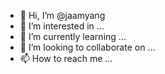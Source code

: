 - 👋 Hi, I’m @jaamyang
- 👀 I’m interested in ...
- 🌱 I’m currently learning ...
- 💞️ I’m looking to collaborate on ...
- 📫 How to reach me ...

<!---
jaamyang/jaamyang is a ✨ special ✨ repository because its `README.md` (this file) appears on your GitHub profile.
You can click the Preview link to take a look at your changes.
--->
